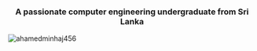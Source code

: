 <h3 align="center">A passionate computer engineering undergraduate from Sri Lanka</h3>
 <img src="https://media.licdn.com/dms/image/D5616AQGwUcX8jMHhlA/profile-displaybackgroundimage-shrink_350_1400/0/1722841293352?e=1728518400&v=beta&t=yALv9ttyph56wraODDUVhAi42VC3AWo-RyueYlCfV6I" alt="ahamedminhaj456" /> </p>
